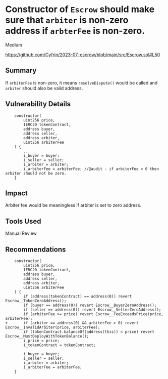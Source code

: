 # Constructor of `Escrow` should make sure that `arbiter` is non-zero address if `arbterFee` is non-zero.

Medium

https://github.com/Cyfrin/2023-07-escrow/blob/main/src/Escrow.sol#L50

## Summary
If `arbiterFee` is non-zero, it means `resolveDispute()` would be called and `arbiter` should also be valid address.

## Vulnerability Details
```solidity
    constructor(
        uint256 price,
        IERC20 tokenContract,
        address buyer,
        address seller,
        address arbiter,
        uint256 arbiterFee
    ) {
        ...
        i_buyer = buyer;
        i_seller = seller; 
        i_arbiter = arbiter;
        i_arbiterFee = arbiterFee; //@audit - if arbiterFee > 0 then arbiter should not be zero.
    }
```
## Impact
Arbiter fee would be meaningless if arbiter is set to zero address.

## Tools Used
Manual Review

## Recommendations
```solidity
    constructor(
        uint256 price,
        IERC20 tokenContract,
        address buyer,
        address seller,
        address arbiter,
        uint256 arbiterFee
    ) {
        if (address(tokenContract) == address(0)) revert Escrow__TokenZeroAddress();
        if (buyer == address(0)) revert Escrow__BuyerZeroAddress();
        if (seller == address(0)) revert Escrow__SellerZeroAddress();
        if (arbiterFee >= price) revert Escrow__FeeExceedsPrice(price, arbiterFee);
+       if (arbiter == address(0) && arbiterFee > 0) revert Escrow__InvalidArbiter(price, arbiterFee);
        if (tokenContract.balanceOf(address(this)) < price) revert Escrow__MustDeployWithTokenBalance();
        i_price = price;
        i_tokenContract = tokenContract;

        i_buyer = buyer;
        i_seller = seller; 
        i_arbiter = arbiter;
        i_arbiterFee = arbiterFee;
    }
```
